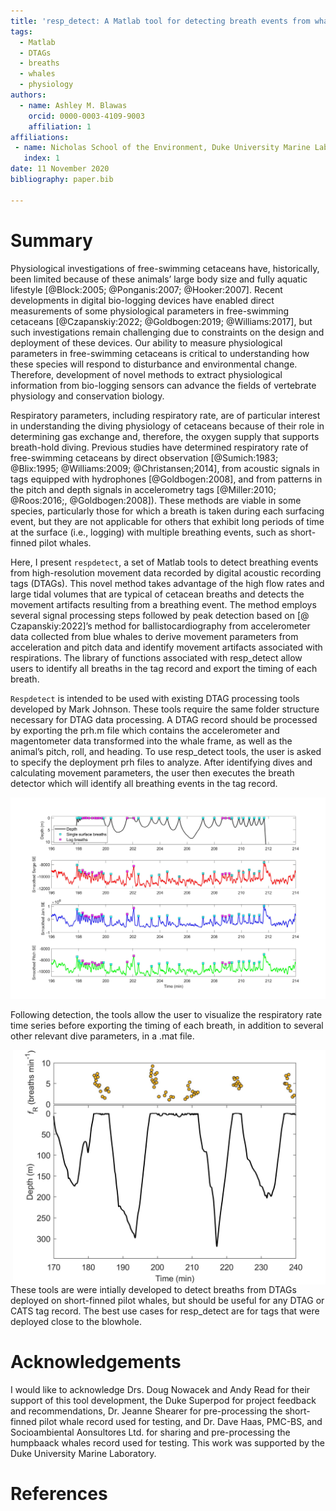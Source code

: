 ```yaml
---
title: 'resp_detect: A Matlab tool for detecting breath events from whale biolgger data'
tags:
  - Matlab
  - DTAGs
  - breaths
  - whales
  - physiology
authors:
  - name: Ashley M. Blawas
    orcid: 0000-0003-4109-9003
    affiliation: 1
affiliations:
 - name: Nicholas School of the Environment, Duke University Marine Laboratory
   index: 1
date: 11 November 2020
bibliography: paper.bib

---
```


# Summary

Physiological investigations of free-swimming cetaceans have, historically, been limited because of these animals’ large body size and fully aquatic lifestyle [@Block:2005; @Ponganis:2007; @Hooker:2007]. Recent developments in digital bio-logging devices have enabled direct measurements of some physiological parameters in free-swimming cetaceans [@Czapanskiy:2022; @Goldbogen:2019; @Williams:2017], but such investigations remain challenging due to constraints on the design and deployment of these devices. Our ability to measure physiological parameters in free-swimming cetaceans is critical to understanding how these species will respond to disturbance and environmental change. Therefore, development of novel methods to extract physiological information from bio-logging sensors can advance the fields of vertebrate physiology and conservation biology. 

Respiratory parameters, including respiratory rate, are of particular interest in understanding the diving physiology of cetaceans because of their role in determining gas exchange and, therefore, the oxygen supply that supports breath-hold diving. Previous studies have determined respiratory rate of free-swimming cetaceans by direct observation [@Sumich:1983; @Blix:1995; @Williams:2009; @Christansen;2014], from acoustic signals in tags equipped with hydrophones [@Goldbogen:2008], and from patterns in the pitch and depth signals in accelerometry tags [@Miller:2010; @Roos:2016;, @Goldbogen:2008]). These methods are viable in some species, particularly those for which a breath is taken during each surfacing event, but they are not applicable for others that exhibit long periods of time at the surface (i.e., logging) with multiple breathing events, such as short-finned pilot whales. 


Here, I present `respdetect`, a set of Matlab tools to detect breathing events from high-resolution movement data recorded by digital acoustic recording tags (DTAGs). This novel method takes advantage of the high flow rates and large tidal volumes that are typical of cetacean breaths and detects the movement artifacts resulting from a breathing event. The method employs several signal processing steps followed by peak detection based on [@ Czapanskiy:2022]’s method for ballistocardiography from accelerometer data collected from blue whales to derive movement parameters from acceleration and pitch data and identify movement artifacts associated with respirations. The library of functions associated with resp_detect allow users to identify all breaths in the tag record and export the timing of each breath.

`Respdetect` is intended to be used with existing DTAG processing tools developed by Mark Johnson. These tools require the same folder structure necessary for DTAG data processing. A DTAG record should be processed by exporting the prh.m file which contains the accelerometer and magentometer data transformed into the whale frame, as well as the animal’s pitch, roll, and heading. To use resp_detect tools, the user is asked to specify the deployment prh files to analyze. After identifying dives and calculating movement parameters, the user then executes the breath detector which will identify all breathing events in the tag record.

![An example of respdetect breath detections from a short-finned pilot whale DTAG2 record.](../images/gm08_143b_allbreaths_ex.jpg)

Following detection, the tools allow the user to visualize the respiratory rate time series before exporting the timing of each breath, in addition to several other relevant dive parameters, in a .mat file. 

<img align="right" src="../images/gm08_143b_resprate_ex.jpg" alt="Continuous respiratory rate from breath detections by respdetect for a short-finned pilot whale before and after deep dives." width="500"/>

These tools are were intially developed to detect breaths from DTAGs deployed on short-finned pilot whales, but  should be useful for any DTAG or CATS tag record. The best use cases for resp_detect are for tags that were deployed close to the blowhole. 

# Acknowledgements

I would like to acknowledge Drs. Doug Nowacek and Andy Read for their support of this tool development, the Duke Superpod for project feedback and recommendations, Dr. Jeanne Shearer for pre-processing the short-finned pilot whale record used for testing, and Dr. Dave Haas, PMC-BS, and Socioambiental Aonsultores Ltd. for sharing and pre-processing the humpbaack whales record used for testing. This work was supported by the Duke University Marine Laboratory.

# References
